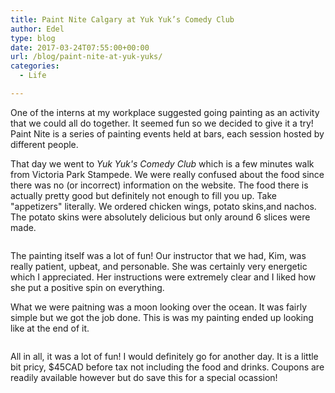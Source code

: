 ```yaml
---
title: Paint Nite Calgary at Yuk Yuk’s Comedy Club
author: Edel
type: blog
date: 2017-03-24T07:55:00+00:00
url: /blog/paint-nite-at-yuk-yuks/
categories:
  - Life

---
```

One of the interns at my workplace suggested going painting as an activity that we could all do together. It seemed fun so we decided to give it a try! Paint Nite is a series of painting events held at bars, each session hosted by different people.

That day we went to _Yuk Yuk's Comedy Club_ which is a few minutes walk from Victoria Park Stampede. We were really confused about the food since there was no (or incorrect) information on the website. The food there is actually pretty good but definitely not enough to fill you up. Take "appetizers" literally. We ordered chicken wings, potato skins,and nachos. The potato skins were absolutely delicious but only around 6 slices were made.

[<img src="https://i0.wp.com/edelgrace.me/blog/wp-content/uploads/2017/03/wp-image-676443656jpg.jpg?resize=663%2C1179" alt="" class="wp-image-370 alignnone size-full"  data-recalc-dims="1" />][1]

The painting itself was a lot of fun! Our instructor that we had, Kim, was really patient, upbeat, and personable. She was certainly very energetic which I appreciated. Her instructions were extremely clear and I liked how she put a positive spin on everything.

What we were paitning was a moon looking over the ocean. It was fairly simple but we got the job done. This is was my painting ended up looking like at the end of it.

[<img src="https://i0.wp.com/edelgrace.me/blog/wp-content/uploads/2017/03/wp-image-419509144jpg.jpg?resize=663%2C1179" alt="" class="wp-image-371 alignnone size-full"  data-recalc-dims="1" />][2]

All in all, it was a lot of fun! I would definitely go for another day. It is a little bit pricy, $45CAD before tax not including the food and drinks. Coupons are readily available however but do save this for a special ocassion!

 [1]: https://i0.wp.com/edelgrace.me/blog/wp-content/uploads/2017/03/wp-image-676443656jpg.jpg
 [2]: https://i0.wp.com/edelgrace.me/blog/wp-content/uploads/2017/03/wp-image-419509144jpg.jpg